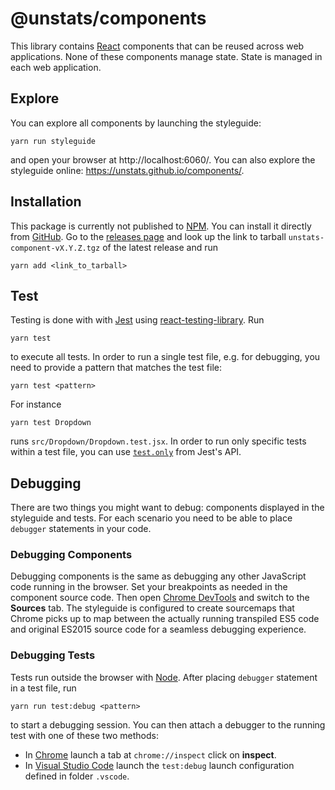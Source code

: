 # @unstats/components

This library contains [React](https://facebook.github.io/react/) components that can be reused across web applications. None of these components manage state. State is managed in each web application.

## Explore

You can explore all components by launching the styleguide:

    yarn run styleguide

and open your browser at http://localhost:6060/. You can also explore the styleguide online: https://unstats.github.io/components/.

## Installation

This package is currently not published to [NPM](https://www.npmjs.com/). You can install it directly from [GitHub](https://github.com/). Go to the [releases page](https://github.com/UNStats/components/releases) and look up the link to tarball `unstats-component-vX.Y.Z.tgz` of the latest release and run

    yarn add <link_to_tarball>

## Test

Testing is done with with [Jest](https://facebook.github.io/jest/) using [react-testing-library](https://github.com/kentcdodds/react-testing-library). Run

    yarn test

to execute all tests. In order to run a single test file, e.g. for debugging, you need to provide a pattern that matches the test file:

    yarn test <pattern>

For instance

    yarn test Dropdown

runs `src/Dropdown/Dropdown.test.jsx`. In order to run only specific tests within a test file, you can use
[`test.only`](https://facebook.github.io/jest/docs/api.html#testonlyname-fn) from Jest's API.

## Debugging

There are two things you might want to debug: components displayed in the styleguide and tests. For each scenario you need to be able to place `debugger` statements in your code.

### Debugging Components

Debugging components is the same as debugging any other JavaScript code running in the browser. Set your breakpoints as needed in the component source code. Then open
[Chrome DevTools](https://developers.google.com/web/tools/chrome-devtools/) and switch to the **Sources** tab. The styleguide is configured to create sourcemaps that Chrome picks up to map between the actually running transpiled ES5 code and original ES2015 source code for a seamless debugging experience.

### Debugging Tests

Tests run outside the browser with [Node](https://nodejs.org/en/). After placing `debugger` statement in a test file, run

    yarn run test:debug <pattern>

to start a debugging session. You can then attach a debugger to the running test with one of these two methods:

* In [Chrome](https://www.google.com/chrome/) launch a tab at `chrome://inspect` click on **inspect**.
* In [Visual Studio Code](https://code.visualstudio.com/) launch the `test:debug` launch configuration defined in folder `.vscode`.
